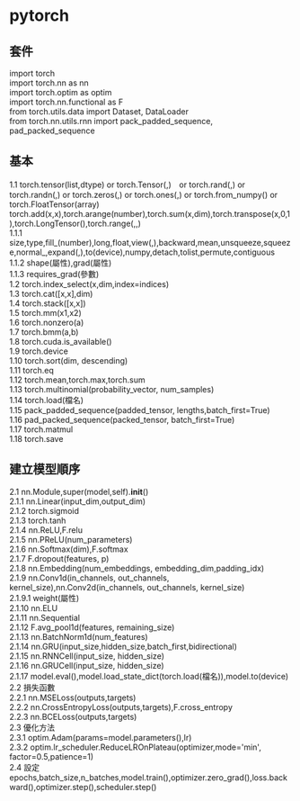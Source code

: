 # pytorch
## 套件
import torch  
import torch.nn as nn  
import torch.optim as optim  
import torch.nn.functional as F  
from torch.utils.data import Dataset, DataLoader  
from torch.nn.utils.rnn import pack_padded_sequence, pad_packed_sequence  
## 基本
1.1 torch.tensor(list,dtype) or torch.Tensor(,)　or torch.rand(,) or torch.randn(,) or torch.zeros(,) or torch.ones(,) or torch.from_numpy() or torch.FloatTensor(array)    
torch.add(x,x),torch.arange(number),torch.sum(x,dim),torch.transpose(x,0,1),torch.LongTensor(),torch.range(,,)  
1.1.1 size,type,fill_(number),long,float,view(,),backward,mean,unsqueeze,squeeze,normal_,expand(,),to(device),numpy,detach,tolist,permute,contiguous  
1.1.2 shape(屬性),grad(屬性)  
1.1.3 requires_grad(參數)  
1.2 torch.index_select(x,dim,index=indices)  
1.3 torch.cat(\[x,x\],dim)  
1.4 torch.stack(\[x,x\])  
1.5 torch.mm(x1,x2)  
1.6 torch.nonzero(a)  
1.7 torch.bmm(a,b)  
1.8 torch.cuda.is_available()  
1.9 torch.device  
1.10 torch.sort(dim, descending)  
1.11 torch.eq  
1.12 torch.mean,torch.max,torch.sum  
1.13 torch.multinomial(probability_vector, num_samples)  
1.14 torch.load(檔名)  
1.15 pack_padded_sequence(padded_tensor, lengths,batch_first=True)  
1.16 pad_packed_sequence(packed_tensor, batch_first=True)  
1.17 torch.matmul  
1.18 torch.save  
## 建立模型順序
2.1 nn.Module,super(model,self).__init__()   
2.1.1 nn.Linear(input_dim,output_dim)  
2.1.2 torch.sigmoid  
2.1.3 torch.tanh  
2.1.4 nn.ReLU,F.relu  
2.1.5 nn.PReLU(num_parameters)  
2.1.6 nn.Softmax(dim),F.softmax  
2.1.7 F.dropout(features, p)  
2.1.8 nn.Embedding(num_embeddings, embedding_dim,padding_idx)  
2.1.9 nn.Conv1d(in_channels, out_channels, kernel_size),nn.Conv2d(in_channels, out_channels, kernel_size)  
2.1.9.1 weight(屬性)  
2.1.10 nn.ELU  
2.1.11 nn.Sequential  
2.1.12 F.avg_pool1d(features, remaining_size)  
2.1.13 nn.BatchNorm1d(num_features)  
2.1.14 nn.GRU(input_size,hidden_size,batch_first,bidirectional)  
2.1.15 nn.RNNCell(input_size, hidden_size)  
2.1.16 nn.GRUCell(input_size, hidden_size)  
2.1.17 model.eval(),model.load_state_dict(torch.load(檔名)),model.to(device)  
2.2 損失函數  
2.2.1 nn.MSELoss(outputs,targets)  
2.2.2 nn.CrossEntropyLoss(outputs,targets),F.cross_entropy  
2.2.3 nn.BCELoss(outputs,targets)  
2.3 優化方法  
2.3.1 optim.Adam(params=model.parameters(),lr)  
2.3.2 optim.lr_scheduler.ReduceLROnPlateau(optimizer,mode='min', factor=0.5,patience=1)  
2.4 設定epochs,batch_size,n_batches,model.train(),optimizer.zero_grad(),loss.backward(),optimizer.step(),scheduler.step()  

